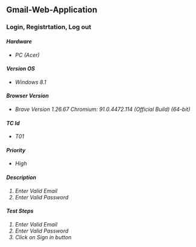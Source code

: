 <h2>Gmail-Web-Application</h2>

<h3>Login, Registrtation, Log out</h3>

<h4><strong><em> Hardware </em></strong></h4>
<ul>
<li><em> PC (Acer)<em/></li>
</ul>

<h4><strong> Version OS </h4></strong>  
<ul>
<li><em> Windows 8.1 <em/></li>
</ul>  

<h4><strong> Browser Version </h4></em></strong>  
<ul>
<li><em> Brave Version 1.26.67 Chromium: 91.0.4472.114 (Official Build) (64-bit) </em></li>
</ul>  

<h4><strong><em> TC Id </em></strong></h4>
<ul>
<li><em>T01<em/></li>
</ul> 

<h4><strong><em> Priority </em></strong></h4>
<ul>
<li><em>High</em></li>
</ul> 

<h4><strong><em> Description </em></strong></h4>
<ol>
<li><em>Enter Valid Email</em></li>
<li><em>Enter Valid Password</em></li>
</ol>

<h4><strong><em> Test Steps </em></strong></h4>
<ol>
<li><em>Enter Valid Email</em></li>
<li><em>Enter Valid Password</em></li>
<li><em>Click on Sign in button</em></li>
</ol>









